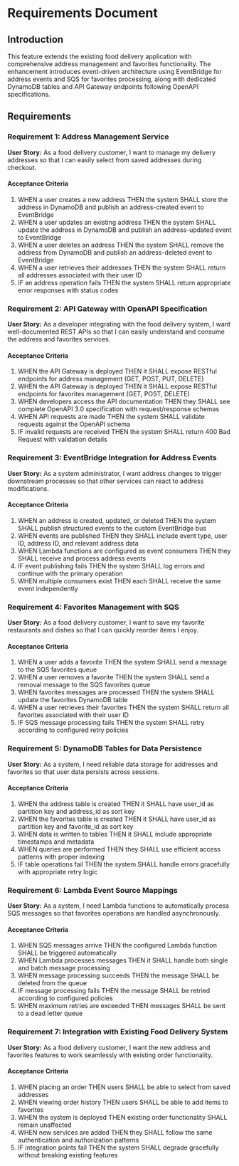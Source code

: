 # Requirements Document

## Introduction

This feature extends the existing food delivery application with comprehensive address management and favorites functionality. The enhancement introduces event-driven architecture using EventBridge for address events and SQS for favorites processing, along with dedicated DynamoDB tables and API Gateway endpoints following OpenAPI specifications.

## Requirements

### Requirement 1: Address Management Service

**User Story:** As a food delivery customer, I want to manage my delivery addresses so that I can easily select from saved addresses during checkout.

#### Acceptance Criteria

1. WHEN a user creates a new address THEN the system SHALL store the address in DynamoDB and publish an address-created event to EventBridge
2. WHEN a user updates an existing address THEN the system SHALL update the address in DynamoDB and publish an address-updated event to EventBridge
3. WHEN a user deletes an address THEN the system SHALL remove the address from DynamoDB and publish an address-deleted event to EventBridge
4. WHEN a user retrieves their addresses THEN the system SHALL return all addresses associated with their user ID
5. IF an address operation fails THEN the system SHALL return appropriate error responses with status codes

### Requirement 2: API Gateway with OpenAPI Specification

**User Story:** As a developer integrating with the food delivery system, I want well-documented REST APIs so that I can easily understand and consume the address and favorites services.

#### Acceptance Criteria

1. WHEN the API Gateway is deployed THEN it SHALL expose RESTful endpoints for address management (GET, POST, PUT, DELETE)
2. WHEN the API Gateway is deployed THEN it SHALL expose RESTful endpoints for favorites management (GET, POST, DELETE)
3. WHEN developers access the API documentation THEN they SHALL see complete OpenAPI 3.0 specification with request/response schemas
4. WHEN API requests are made THEN the system SHALL validate requests against the OpenAPI schema
5. IF invalid requests are received THEN the system SHALL return 400 Bad Request with validation details

### Requirement 3: EventBridge Integration for Address Events

**User Story:** As a system administrator, I want address changes to trigger downstream processes so that other services can react to address modifications.

#### Acceptance Criteria

1. WHEN an address is created, updated, or deleted THEN the system SHALL publish structured events to the custom EventBridge bus
2. WHEN events are published THEN they SHALL include event type, user ID, address ID, and relevant address data
3. WHEN Lambda functions are configured as event consumers THEN they SHALL receive and process address events
4. IF event publishing fails THEN the system SHALL log errors and continue with the primary operation
5. WHEN multiple consumers exist THEN each SHALL receive the same event independently

### Requirement 4: Favorites Management with SQS

**User Story:** As a food delivery customer, I want to save my favorite restaurants and dishes so that I can quickly reorder items I enjoy.

#### Acceptance Criteria

1. WHEN a user adds a favorite THEN the system SHALL send a message to the SQS favorites queue
2. WHEN a user removes a favorite THEN the system SHALL send a removal message to the SQS favorites queue
3. WHEN favorites messages are processed THEN the system SHALL update the favorites DynamoDB table
4. WHEN a user retrieves their favorites THEN the system SHALL return all favorites associated with their user ID
5. IF SQS message processing fails THEN the system SHALL retry according to configured retry policies

### Requirement 5: DynamoDB Tables for Data Persistence

**User Story:** As a system, I need reliable data storage for addresses and favorites so that user data persists across sessions.

#### Acceptance Criteria

1. WHEN the address table is created THEN it SHALL have user_id as partition key and address_id as sort key
2. WHEN the favorites table is created THEN it SHALL have user_id as partition key and favorite_id as sort key
3. WHEN data is written to tables THEN it SHALL include appropriate timestamps and metadata
4. WHEN queries are performed THEN they SHALL use efficient access patterns with proper indexing
5. IF table operations fail THEN the system SHALL handle errors gracefully with appropriate retry logic

### Requirement 6: Lambda Event Source Mappings

**User Story:** As a system, I need Lambda functions to automatically process SQS messages so that favorites operations are handled asynchronously.

#### Acceptance Criteria

1. WHEN SQS messages arrive THEN the configured Lambda function SHALL be triggered automatically
2. WHEN Lambda processes messages THEN it SHALL handle both single and batch message processing
3. WHEN message processing succeeds THEN the message SHALL be deleted from the queue
4. IF message processing fails THEN the message SHALL be retried according to configured policies
5. WHEN maximum retries are exceeded THEN messages SHALL be sent to a dead letter queue

### Requirement 7: Integration with Existing Food Delivery System

**User Story:** As a food delivery customer, I want the new address and favorites features to work seamlessly with existing order functionality.

#### Acceptance Criteria

1. WHEN placing an order THEN users SHALL be able to select from saved addresses
2. WHEN viewing order history THEN users SHALL be able to add items to favorites
3. WHEN the system is deployed THEN existing order functionality SHALL remain unaffected
4. WHEN new services are added THEN they SHALL follow the same authentication and authorization patterns
5. IF integration points fail THEN the system SHALL degrade gracefully without breaking existing features